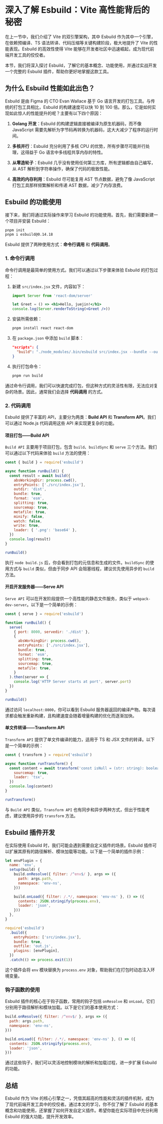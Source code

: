 # 深入了解 Esbuild：Vite 高性能背后的秘密

在上一节中，我们介绍了 Vite 的双引擎架构，其中 Esbuild 作为其中一个引擎，在依赖预编译、TS 语法转译、代码压缩等关键构建阶段，极大地提升了 Vite 的性能表现。Esbuild 的高效性使得 Vite 能够在开发者社区中迅速崛起，成为现代前端开发工具的佼佼者。

本节，我们将深入探讨 Esbuild，了解它的基本概念、功能使用，并通过实战开发一个完整的 Esbuild 插件，帮助你更好地掌握这款工具。

## 为什么 Esbuild 性能如此出色？

Esbuild 是由 Figma 的 CTO Evan Wallace 基于 Go 语言开发的打包工具。与传统的打包工具相比，Esbuild 的构建速度可以快 10 到 100 倍。那么，它是如何实现如此惊人的性能提升的呢？主要有以下四个原因：

1. **Golang 开发**：Esbuild 的构建逻辑直接被编译为原生机器码，而不像 JavaScript 需要先解析为字节码再转换为机器码，这大大减少了程序的运行时间。

2. **多核并行**：Esbuild 充分利用了多核 CPU 的优势，所有步骤尽可能并行处理，这得益于 Go 语言中多线程共享内存的特性。

3. **从零造轮子**：Esbuild 几乎没有使用任何第三方库，所有逻辑都由自己编写，从 AST 解析到字符串操作，确保了代码的极致性能。

4. **高效的内存利用**：Esbuild 尽可能复用 AST 节点数据，避免了像 JavaScript 打包工具那样频繁解析和传递 AST 数据，减少了内存浪费。

## Esbuild 的功能使用

接下来，我们将通过实际操作来学习 Esbuild 的功能使用。首先，我们需要新建一个项目并安装 Esbuild：

```bash
pnpm init
pnpm i esbuild@0.14.18
```

Esbuild 提供了两种使用方式：**命令行调用** 和 **代码调用**。

### 1. 命令行调用

命令行调用是最简单的使用方式。我们可以通过以下步骤来体验 Esbuild 的打包过程：

1. 新建 `src/index.jsx` 文件，内容如下：

   ```jsx
   import Server from 'react-dom/server'

   let Greet = () => <h1>Hello, juejin!</h1>
   console.log(Server.renderToString(<Greet />))
   ```

2. 安装所需依赖：

   ```bash
   pnpm install react react-dom
   ```

3. 在 `package.json` 中添加 `build` 脚本：

   ```json
   "scripts": {
     "build": "./node_modules/.bin/esbuild src/index.jsx --bundle --outfile=dist/out.js"
   }
   ```

4. 执行打包命令：

   ```bash
   pnpm run build
   ```

通过命令行调用，我们可以快速完成打包，但这种方式的灵活性有限，无法应对复杂的场景。因此，通常我们会选择 **代码调用** 的方式。

### 2. 代码调用

Esbuild 提供了丰富的 API，主要分为两类：**Build API** 和 **Transform API**。我们可以通过 Node.js 代码调用这些 API 来实现更复杂的功能。

#### 项目打包——Build API

`Build API` 主要用于项目打包，包含 `build`、`buildSync` 和 `serve` 三个方法。我们可以通过以下代码来体验 `build` 方法的使用：

```javascript
const { build } = require('esbuild')

async function runBuild() {
  const result = await build({
    absWorkingDir: process.cwd(),
    entryPoints: ['./src/index.jsx'],
    outdir: 'dist',
    bundle: true,
    format: 'esm',
    splitting: true,
    sourcemap: true,
    metafile: true,
    minify: false,
    watch: false,
    write: true,
    loader: { '.png': 'base64' },
  })
  console.log(result)
}

runBuild()
```

执行 `node build.js` 后，你会看到打包的元信息和生成的文件。`buildSync` 的使用方式与 `build` 类似，但由于同步 API 会阻塞线程，建议优先使用异步的 `build` 方法。

#### 开启开发服务器——Serve API

`Serve API` 可以在开发阶段提供一个高性能的静态文件服务，类似于 `webpack-dev-server`。以下是一个简单的示例：

```javascript
const { serve } = require('esbuild')

function runBuild() {
  serve(
    { port: 8000, servedir: './dist' },
    {
      absWorkingDir: process.cwd(),
      entryPoints: ['./src/index.jsx'],
      bundle: true,
      format: 'esm',
      splitting: true,
      sourcemap: true,
      metafile: true,
    }
  ).then(server => {
    console.log('HTTP Server starts at port', server.port)
  })
}

runBuild()
```

通过访问 `localhost:8000`，你可以看到 Esbuild 服务器返回的编译产物。每次请求都会触发重新构建，且构建速度会随着增量构建的优化而逐渐加快。

#### 单文件转译——Transform API

`Transform API` 提供了单文件编译的能力，适用于 TS 和 JSX 文件的转译。以下是一个简单的示例：

```javascript
const { transform } = require('esbuild')

async function runTransform() {
  const content = await transform('const isNull = (str: string): boolean => str.length > 0;', {
    sourcemap: true,
    loader: 'tsx',
  })
  console.log(content)
}

runTransform()
```

与 `Build API` 类似，`Transform API` 也有同步和异步两种方式，但出于性能考虑，建议使用异步的 `transform` 方法。

## Esbuild 插件开发

在实际使用 Esbuild 时，我们可能会遇到需要自定义插件的场景。Esbuild 插件可以扩展其原有的路径解析、模块加载等功能。以下是一个简单的插件示例：

```javascript
let envPlugin = {
  name: 'env',
  setup(build) {
    build.onResolve({ filter: /^env$/ }, args => ({
      path: args.path,
      namespace: 'env-ns',
    }))

    build.onLoad({ filter: /.*/, namespace: 'env-ns' }, () => ({
      contents: JSON.stringify(process.env),
      loader: 'json',
    }))
  },
}

require('esbuild')
  .build({
    entryPoints: ['src/index.jsx'],
    bundle: true,
    outfile: 'out.js',
    plugins: [envPlugin],
  })
  .catch(() => process.exit(1))
```

这个插件会将 `env` 模块替换为 `process.env` 对象，帮助我们在打包时动态注入环境变量。

### 钩子函数的使用

Esbuild 插件的核心在于钩子函数，常用的钩子包括 `onResolve` 和 `onLoad`，它们分别用于路径解析和模块加载。以下是它们的基本使用方式：

```javascript
build.onResolve({ filter: /^env$/ }, args => ({
  path: args.path,
  namespace: 'env-ns',
}))

build.onLoad({ filter: /.*/, namespace: 'env-ns' }, () => ({
  contents: JSON.stringify(process.env),
  loader: 'json',
}))
```

通过这些钩子，我们可以灵活地控制模块的解析和加载过程，进一步扩展 Esbuild 的功能。

## 总结

Esbuild 作为 Vite 的核心引擎之一，凭借其超高的性能和灵活的插件机制，成为了现代前端开发工具中的佼佼者。通过本文的学习，你不仅了解了 Esbuild 的基本概念和功能使用，还掌握了如何开发自定义插件。希望你能在实际项目中充分利用 Esbuild 的强大功能，提升开发效率。
